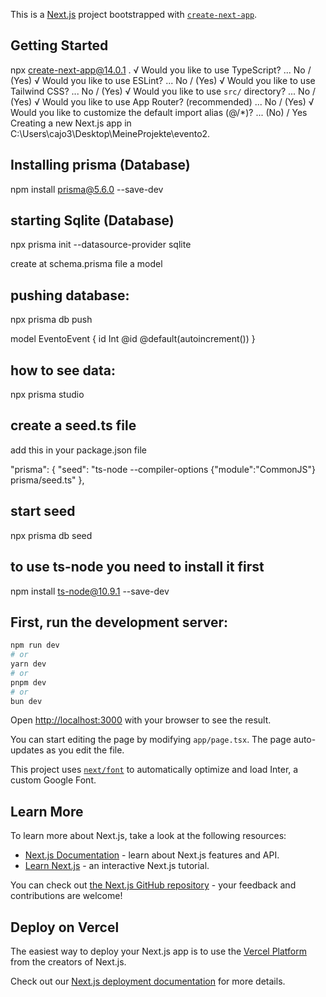 This is a [Next.js](https://nextjs.org/) project bootstrapped with [`create-next-app`](https://github.com/vercel/next.js/tree/canary/packages/create-next-app).

## Getting Started

npx create-next-app@14.0.1 .
√ Would you like to use TypeScript? ... No / (Yes)
√ Would you like to use ESLint? ... No / (Yes)
√ Would you like to use Tailwind CSS? ... No / (Yes)
√ Would you like to use `src/` directory? ... No / (Yes)
√ Would you like to use App Router? (recommended) ... No / (Yes)
√ Would you like to customize the default import alias (@/\*)? ... (No) / Yes
Creating a new Next.js app in C:\Users\cajo3\Desktop\MeineProjekte\evento2.

## Installing prisma (Database)

npm install prisma@5.6.0 --save-dev

## starting Sqlite (Database)

npx prisma init --datasource-provider sqlite

create at schema.prisma file a model

## pushing database:

npx prisma db push

model EventoEvent {
id Int @id @default(autoincrement())
}

## how to see data:

npx prisma studio

## create a seed.ts file

add this in your package.json file

"prisma": {
"seed": "ts-node --compiler-options {\"module\":\"CommonJS\"} prisma/seed.ts"
},

## start seed

npx prisma db seed

## to use ts-node you need to install it first

npm install ts-node@10.9.1 --save-dev

## First, run the development server:

```bash
npm run dev
# or
yarn dev
# or
pnpm dev
# or
bun dev
```

Open [http://localhost:3000](http://localhost:3000) with your browser to see the result.

You can start editing the page by modifying `app/page.tsx`. The page auto-updates as you edit the file.

This project uses [`next/font`](https://nextjs.org/docs/basic-features/font-optimization) to automatically optimize and load Inter, a custom Google Font.

## Learn More

To learn more about Next.js, take a look at the following resources:

- [Next.js Documentation](https://nextjs.org/docs) - learn about Next.js features and API.
- [Learn Next.js](https://nextjs.org/learn) - an interactive Next.js tutorial.

You can check out [the Next.js GitHub repository](https://github.com/vercel/next.js/) - your feedback and contributions are welcome!

## Deploy on Vercel

The easiest way to deploy your Next.js app is to use the [Vercel Platform](https://vercel.com/new?utm_medium=default-template&filter=next.js&utm_source=create-next-app&utm_campaign=create-next-app-readme) from the creators of Next.js.

Check out our [Next.js deployment documentation](https://nextjs.org/docs/deployment) for more details.
